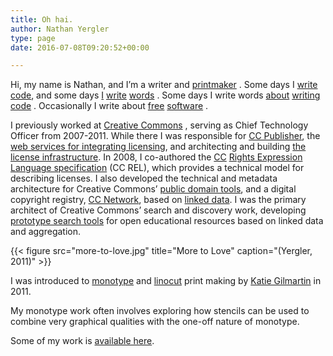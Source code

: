 ```yaml
---
title: Oh hai.
author: Nathan Yergler
type: page
date: 2016-07-08T09:20:52+00:00

---
```

Hi, my name is Nathan, and I’m a writer and [printmaker][1] . Some days I [write code][2], and some days [I][3] [write][4] [words][5] . Some days I write words [about][6] [writing][7]  [code][8] . Occasionally I write about [free][9] [software][10] .

I previously worked at [Creative Commons][11] , serving as Chief Technology Officer from 2007-2011. While there I was responsible for [CC Publisher][12], the [web services for integrating licensing][13], and architecting and building [the license infrastructure][14]. In 2008, I co-authored the [<span class="caps">CC</span>][15] [Rights Expression Language specification][15] (CC REL), which provides a technical model for describing licenses. I also developed the technical and metadata architecture for Creative Commons’ [public domain tools][16], and a digital copyright registry, [CC Network][17], based on [linked data][18]. I was the primary architect of Creative Commons’ search and discovery work, developing [prototype search tools][19] for open educational resources based on linked data and aggregation.

{{< figure
    src="more-to-love.jpg"
    title="More to Love"
    caption="(Yergler, 2011)"
    >}}

I was introduced to [monotype][20] and [linocut][21] print making by [Katie
Gilmartin][22] in 2011.

My monotype work often involves exploring how stencils can be used to combine
very graphical qualities with the one-off nature of monotype.

Some of my work is [available here][1].

 [1]: http://yergler.net/prints
 [2]: https://github.com/nyergler
 [3]: http://yergler.net/blog/2010/02/24/six-word-memoir/
 [4]: http://yergler.net/blog/2010/01/21/san-francisco-habitation-take-two/
 [5]: http://yergler.net/blog/2008/11/05/the-day-after/
 [6]: http://yergler.net/blog/2011/01/07/css3-license-layers/
 [7]: http://yergler.net/blog/2010/08/20/ci-at-cc/
 [8]: http://yergler.net/blog/category/projects/
 [9]: http://yergler.net/blog/2010/04/22/civicon-plenary-what-are-we-paying-for/
 [10]: http://yergler.net/blog/2010/09/23/diaspora-community/
 [11]: http://creativecommons.org/
 [12]: http://wiki.creativecommons.org/ccPublisher
 [13]: http://api.creativecommons.org
 [14]: http://creativecommons.org/choose/
 [15]: http://wiki.creativecommons.org/ccREL
 [16]: http://wiki.creativecommons.org/CC0
 [17]: http://creativecommons.net/
 [18]: http://labs.creativecommons.org/~nathan/oscri/describing-registrations.html
 [19]: http://wiki.creativecommons.org/DiscoverEd
 [20]: https://secure.wikimedia.org/wikipedia/en/wiki/Monotype
 [21]: http://en.wikipedia.org/wiki/Linocut
 [22]: http://katiegilmartin.com/